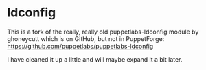 # ldconfig

This is a fork of the really, really old puppetlabs-ldconfig module by
ghoneycutt which is on GitHub, but not in PuppetForge:
https://github.com/puppetlabs/puppetlabs-ldconfig

I have cleaned it up a little and will maybe expand it a bit later.
